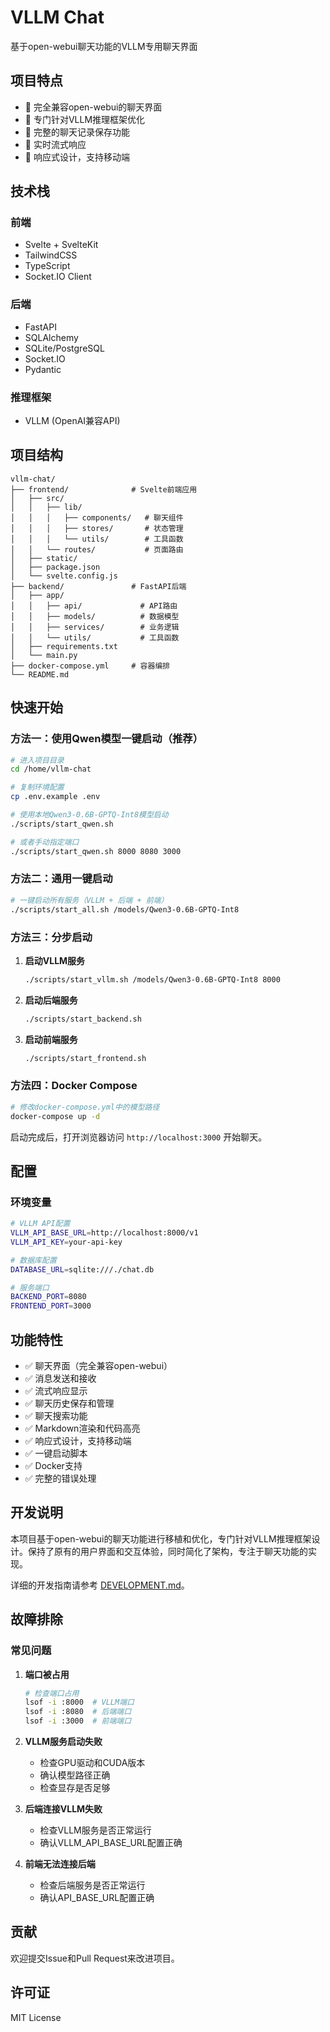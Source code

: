 # VLLM Chat

基于open-webui聊天功能的VLLM专用聊天界面

## 项目特点

- 🚀 完全兼容open-webui的聊天界面
- 🎯 专门针对VLLM推理框架优化
- 💾 完整的聊天记录保存功能
- 🔄 实时流式响应
- 📱 响应式设计，支持移动端

## 技术栈

### 前端
- Svelte + SvelteKit
- TailwindCSS
- TypeScript
- Socket.IO Client

### 后端
- FastAPI
- SQLAlchemy
- SQLite/PostgreSQL
- Socket.IO
- Pydantic

### 推理框架
- VLLM (OpenAI兼容API)

## 项目结构

```
vllm-chat/
├── frontend/              # Svelte前端应用
│   ├── src/
│   │   ├── lib/
│   │   │   ├── components/   # 聊天组件
│   │   │   ├── stores/       # 状态管理
│   │   │   └── utils/        # 工具函数
│   │   └── routes/           # 页面路由
│   ├── static/
│   ├── package.json
│   └── svelte.config.js
├── backend/               # FastAPI后端
│   ├── app/
│   │   ├── api/             # API路由
│   │   ├── models/          # 数据模型
│   │   ├── services/        # 业务逻辑
│   │   └── utils/           # 工具函数
│   ├── requirements.txt
│   └── main.py
├── docker-compose.yml     # 容器编排
└── README.md
```

## 快速开始

### 方法一：使用Qwen模型一键启动（推荐）

```bash
# 进入项目目录
cd /home/vllm-chat

# 复制环境配置
cp .env.example .env

# 使用本地Qwen3-0.6B-GPTQ-Int8模型启动
./scripts/start_qwen.sh

# 或者手动指定端口
./scripts/start_qwen.sh 8000 8080 3000
```

### 方法二：通用一键启动

```bash
# 一键启动所有服务（VLLM + 后端 + 前端）
./scripts/start_all.sh /models/Qwen3-0.6B-GPTQ-Int8
```

### 方法三：分步启动

1. **启动VLLM服务**
   ```bash
   ./scripts/start_vllm.sh /models/Qwen3-0.6B-GPTQ-Int8 8000
   ```

2. **启动后端服务**
   ```bash
   ./scripts/start_backend.sh
   ```

3. **启动前端服务**
   ```bash
   ./scripts/start_frontend.sh
   ```

### 方法四：Docker Compose

```bash
# 修改docker-compose.yml中的模型路径
docker-compose up -d
```

启动完成后，打开浏览器访问 `http://localhost:3000` 开始聊天。

## 配置

### 环境变量

```bash
# VLLM API配置
VLLM_API_BASE_URL=http://localhost:8000/v1
VLLM_API_KEY=your-api-key

# 数据库配置
DATABASE_URL=sqlite:///./chat.db

# 服务端口
BACKEND_PORT=8080
FRONTEND_PORT=3000
```

## 功能特性

- ✅ 聊天界面（完全兼容open-webui）
- ✅ 消息发送和接收
- ✅ 流式响应显示
- ✅ 聊天历史保存和管理
- ✅ 聊天搜索功能
- ✅ Markdown渲染和代码高亮
- ✅ 响应式设计，支持移动端
- ✅ 一键启动脚本
- ✅ Docker支持
- ✅ 完整的错误处理

## 开发说明

本项目基于open-webui的聊天功能进行移植和优化，专门针对VLLM推理框架设计。保持了原有的用户界面和交互体验，同时简化了架构，专注于聊天功能的实现。

详细的开发指南请参考 [DEVELOPMENT.md](DEVELOPMENT.md)。

## 故障排除

### 常见问题

1. **端口被占用**
   ```bash
   # 检查端口占用
   lsof -i :8000  # VLLM端口
   lsof -i :8080  # 后端端口
   lsof -i :3000  # 前端端口
   ```

2. **VLLM服务启动失败**
   - 检查GPU驱动和CUDA版本
   - 确认模型路径正确
   - 检查显存是否足够

3. **后端连接VLLM失败**
   - 检查VLLM服务是否正常运行
   - 确认VLLM_API_BASE_URL配置正确

4. **前端无法连接后端**
   - 检查后端服务是否正常运行
   - 确认API_BASE_URL配置正确

## 贡献

欢迎提交Issue和Pull Request来改进项目。

## 许可证

MIT License
